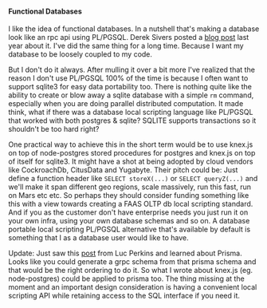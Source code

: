 #### Functional Databases

I like the idea of functional databases. In a nutshell that's making a database look like an rpc api using PL/PGSQL. Derek Sivers posted a [blog post](https://sivers.org/pg2) last year about it. I've did the same thing for a long time. Because I want my database to be loosely coupled to my code. 

But I don't do it always. After mulling it over a bit more I've realized that the reason I don't use PL/PGSQL 100% of the time is because I often want to support sqlite3 for easy data portability too. There is nothing quite like the ability to create or blow away a sqlite database with a simple `rm` command, especially when you are doing parallel distributed computation. It made think, what if there was a database local scripting language like PL/PGSQL that worked with both postgres & sqlite? SQLITE supports transactions so it shouldn't be too hard right? 

One practical way to achieve this in the short term would be to use knex.js on top of node-postgres stored procedures for postgres and knex.js on top of itself for sqlite3. It might have a shot at being adopted by cloud vendors like CockroachDb, CitusData and Yugabyte. Their pitch could be: Just define a function header like `SELECT storeX(...)` or `SELECT queryZ(...)` and we'll make it span different geo regions, scale massively, run this fast, run on Mars etc etc. So perhaps they should consider funding something like this with a view towards creating a FAAS OLTP db local scripting standard. And if you as the customer don't have enterprise needs you just run it on your own infra, using your own database schemas and so on. A database portable local scripting PL/PGSQL alternative that's available by default is something that I as a database user would like to have.

Update: Just saw this [post](https://lucperkins.dev/blog/new-db-tech-1/) from Luc Perkins and learned about Prisma. Looks like you could generate a grpc schema from that prisma schema and that would be the right ordering to do it. So what I wrote about knex.js (eg. node-postgres) could be applied to prisma too. The thing missing at the moment and an important design consideration is having a convenient local scripting API while retaining access to the SQL interface if you need it.

